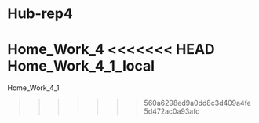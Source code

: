 # Hub-rep4
Home_Work_4
<<<<<<< HEAD
Home_Work_4_1_local
=======
Home_Work_4_1
>>>>>>> 560a6298ed9a0dd8c3d409a4fe5d472ac0a93afd

